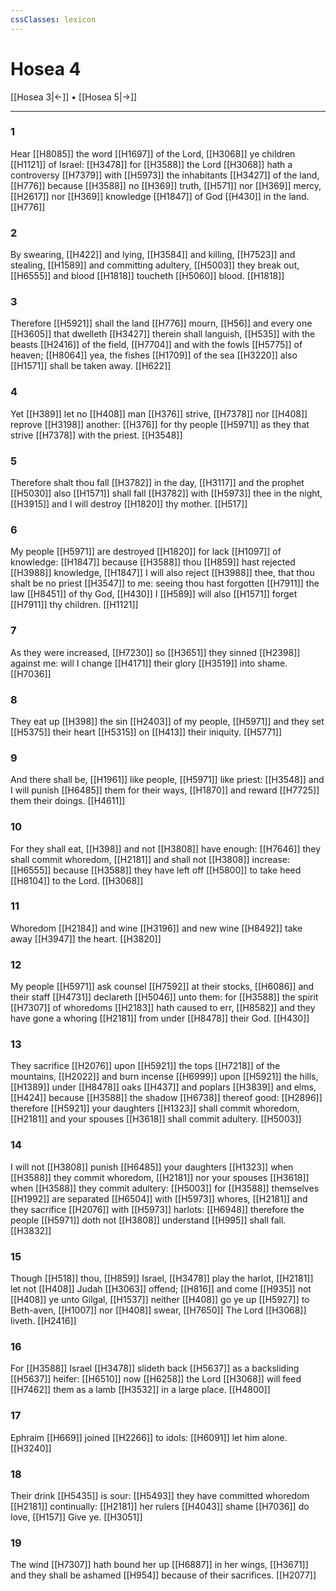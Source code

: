 ```yaml
---
cssClasses: lexicon
---
```

# Hosea 4

[[Hosea 3|←]] • [[Hosea 5|→]]

---

### 1
Hear [[H8085]] the word [[H1697]] of the Lord, [[H3068]] ye children [[H1121]] of Israel: [[H3478]] for [[H3588]] the Lord [[H3068]] hath a controversy [[H7379]] with [[H5973]] the inhabitants [[H3427]] of the land, [[H776]] because [[H3588]] no [[H369]] truth, [[H571]] nor [[H369]] mercy, [[H2617]] nor [[H369]] knowledge [[H1847]] of God [[H430]] in the land. [[H776]]

### 2
By swearing, [[H422]] and lying, [[H3584]] and killing, [[H7523]] and stealing, [[H1589]] and committing adultery, [[H5003]] they break out, [[H6555]] and blood [[H1818]] toucheth [[H5060]] blood. [[H1818]]

### 3
Therefore [[H5921]] shall the land [[H776]] mourn, [[H56]] and every one [[H3605]] that dwelleth [[H3427]] therein shall languish, [[H535]] with the beasts [[H2416]] of the field, [[H7704]] and with the fowls [[H5775]] of heaven; [[H8064]] yea, the fishes [[H1709]] of the sea [[H3220]] also [[H1571]] shall be taken away. [[H622]]

### 4
Yet [[H389]] let no [[H408]] man [[H376]] strive, [[H7378]] nor [[H408]] reprove [[H3198]] another: [[H376]] for thy people [[H5971]] as they that strive [[H7378]] with the priest. [[H3548]]

### 5
Therefore shalt thou fall [[H3782]] in the day, [[H3117]] and the prophet [[H5030]] also [[H1571]] shall fall [[H3782]] with [[H5973]] thee in the night, [[H3915]] and I will destroy [[H1820]] thy mother. [[H517]]

### 6
My people [[H5971]] are destroyed [[H1820]] for lack [[H1097]] of knowledge: [[H1847]] because [[H3588]] thou [[H859]] hast rejected [[H3988]] knowledge, [[H1847]] I will also reject [[H3988]] thee, that thou shalt be no priest [[H3547]] to me: seeing thou hast forgotten [[H7911]] the law [[H8451]] of thy God, [[H430]] I [[H589]] will also [[H1571]] forget [[H7911]] thy children. [[H1121]]

### 7
As they were increased, [[H7230]] so [[H3651]] they sinned [[H2398]] against me: will I change [[H4171]] their glory [[H3519]] into shame. [[H7036]]

### 8
They eat up [[H398]] the sin [[H2403]] of my people, [[H5971]] and they set [[H5375]] their heart [[H5315]] on [[H413]] their iniquity. [[H5771]]

### 9
And there shall be, [[H1961]] like people, [[H5971]] like priest: [[H3548]] and I will punish [[H6485]] them for their ways, [[H1870]] and reward [[H7725]] them their doings. [[H4611]]

### 10
For they shall eat, [[H398]] and not [[H3808]] have enough: [[H7646]] they shall commit whoredom, [[H2181]] and shall not [[H3808]] increase: [[H6555]] because [[H3588]] they have left off [[H5800]] to take heed [[H8104]] to the Lord. [[H3068]]

### 11
Whoredom [[H2184]] and wine [[H3196]] and new wine [[H8492]] take away [[H3947]] the heart. [[H3820]]

### 12
My people [[H5971]] ask counsel [[H7592]] at their stocks, [[H6086]] and their staff [[H4731]] declareth [[H5046]] unto them: for [[H3588]] the spirit [[H7307]] of whoredoms [[H2183]] hath caused to err, [[H8582]] and they have gone a whoring [[H2181]] from under [[H8478]] their God. [[H430]]

### 13
They sacrifice [[H2076]] upon [[H5921]] the tops [[H7218]] of the mountains, [[H2022]] and burn incense [[H6999]] upon [[H5921]] the hills, [[H1389]] under [[H8478]] oaks [[H437]] and poplars [[H3839]] and elms, [[H424]] because [[H3588]] the shadow [[H6738]] thereof good: [[H2896]] therefore [[H5921]] your daughters [[H1323]] shall commit whoredom, [[H2181]] and your spouses [[H3618]] shall commit adultery. [[H5003]]

### 14
I will not [[H3808]] punish [[H6485]] your daughters [[H1323]] when [[H3588]] they commit whoredom, [[H2181]] nor your spouses [[H3618]] when [[H3588]] they commit adultery: [[H5003]] for [[H3588]] themselves [[H1992]] are separated [[H6504]] with [[H5973]] whores, [[H2181]] and they sacrifice [[H2076]] with [[H5973]] harlots: [[H6948]] therefore the people [[H5971]] doth not [[H3808]] understand [[H995]] shall fall. [[H3832]]

### 15
Though [[H518]] thou, [[H859]] Israel, [[H3478]] play the harlot, [[H2181]] let not [[H408]] Judah [[H3063]] offend; [[H816]] and come [[H935]] not [[H408]] ye unto Gilgal, [[H1537]] neither [[H408]] go ye up [[H5927]] to Beth-aven, [[H1007]] nor [[H408]] swear, [[H7650]] The Lord [[H3068]] liveth. [[H2416]]

### 16
For [[H3588]] Israel [[H3478]] slideth back [[H5637]] as a backsliding [[H5637]] heifer: [[H6510]] now [[H6258]] the Lord [[H3068]] will feed [[H7462]] them as a lamb [[H3532]] in a large place. [[H4800]]

### 17
Ephraim [[H669]] joined [[H2266]] to idols: [[H6091]] let him alone. [[H3240]]

### 18
Their drink [[H5435]] is sour: [[H5493]] they have committed whoredom [[H2181]] continually: [[H2181]] her rulers [[H4043]] shame [[H7036]] do love, [[H157]] Give ye. [[H3051]]

### 19
The wind [[H7307]] hath bound her up [[H6887]] in her wings, [[H3671]] and they shall be ashamed [[H954]] because of their sacrifices. [[H2077]]